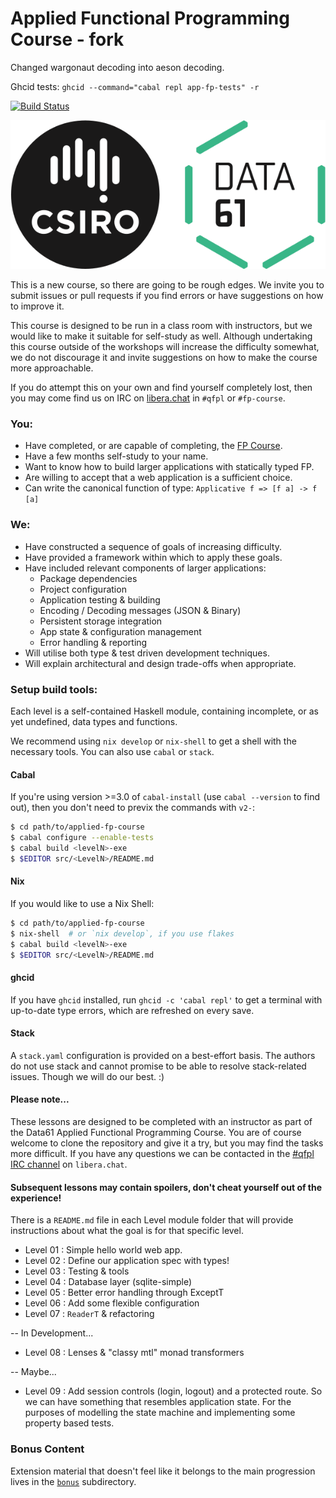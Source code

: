 # Applied Functional Programming Course - fork

Changed wargonaut decoding into aeson decoding.


Ghcid tests: `ghcid --command="cabal repl app-fp-tests" -r`


[![Build Status](https://travis-ci.org/qfpl/applied-fp-course.svg?branch=master)](https://travis-ci.org/qfpl/applied-fp-course)

![CSIRO's Data61 Logo](https://raw.githubusercontent.com/qfpl/assets/master/data61-transparent-bg.png)

This is a new course, so there are going to be rough edges. We invite you to
submit issues or pull requests if you find errors or have suggestions on how to
improve it.

This course is designed to be run in a class room with instructors, but we
would like to make it suitable for self-study as well. Although undertaking
this course outside of the workshops will increase the difficulty somewhat,
we do not discourage it and invite suggestions on how to make the course more
approachable.

If you do attempt this on your own and find yourself completely lost,
then you may come find us on IRC on [libera.chat](https://web.libera.chat/)
in `#qfpl` or `#fp-course`.

### You:

* Have completed, or are capable of completing, the [FP Course](https://github.com/system-f/fp-course).
* Have a few months self-study to your name.
* Want to know how to build larger applications with statically typed FP.
* Are willing to accept that a web application is a sufficient choice.
* Can write the canonical function of type: `Applicative f => [f a] -> f [a]`

### We:

* Have constructed a sequence of goals of increasing difficulty.
* Have provided a framework within which to apply these goals.
* Have included relevant components of larger applications:
  * Package dependencies
  * Project configuration
  * Application testing & building
  * Encoding / Decoding messages (JSON & Binary)
  * Persistent storage integration
  * App state & configuration management
  * Error handling & reporting
* Will utilise both type & test driven development techniques.
* Will explain architectural and design trade-offs when appropriate.

### Setup build tools:

Each level is a self-contained Haskell module, containing incomplete, or as yet
undefined, data types and functions.

We recommend using `nix develop` or `nix-shell` to get a shell with
the necessary tools. You can also use `cabal` or `stack`.

#### Cabal

If you're using version >=3.0 of `cabal-install` (use `cabal
--version` to find out), then you don't need to previx the commands
with `v2-`:

```bash
$ cd path/to/applied-fp-course
$ cabal configure --enable-tests
$ cabal build <levelN>-exe
$ $EDITOR src/<LevelN>/README.md
```

#### Nix

If you would like to use a Nix Shell:

```bash
$ cd path/to/applied-fp-course
$ nix-shell  # or `nix develop`, if you use flakes
$ cabal build <levelN>-exe
$ $EDITOR src/<LevelN>/README.md
```

#### ghcid

If you have `ghcid` installed, run `ghcid -c 'cabal repl'` to get a
terminal with up-to-date type errors, which are refreshed on every
save.

#### Stack

A `stack.yaml` configuration is provided on a best-effort basis. The
authors do not use stack and cannot promise to be able to resolve
stack-related issues. Though we will do our best. :)

#### Please note...

These lessons are designed to be completed with an instructor as part of the
Data61 Applied Functional Programming Course. You are of course welcome to
clone the repository and give it a try, but you may find the tasks more
difficult. If you have any questions we can be contacted in the
[#qfpl IRC channel](https://libera.chat) on `libera.chat`.

#### Subsequent lessons may contain spoilers, don't cheat yourself out of the experience!

There is a `README.md` file in each Level module folder that will provide
instructions about what the goal is for that specific level.

* Level 01 : Simple hello world web app.
* Level 02 : Define our application spec with types!
* Level 03 : Testing & tools
* Level 04 : Database layer (sqlite-simple)
* Level 05 : Better error handling through ExceptT
* Level 06 : Add some flexible configuration
* Level 07 : `ReaderT` & refactoring

-- In Development...
* Level 08 : Lenses & "classy mtl" monad transformers

-- Maybe...
* Level 09 : Add session controls (login, logout) and a protected route. So we
  can have something that resembles application state. For the purposes of
  modelling the state machine and implementing some property based tests.

### Bonus Content

Extension material that doesn't feel like it belongs to the main progression
lives in the [`bonus`](https://github.com/qfpl/applied-fp-course/tree/master/bonus)
subdirectory.
